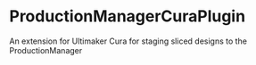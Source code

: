 # ProductionManagerCuraPlugin
An extension for Ultimaker Cura for staging sliced designs to the ProductionManager
